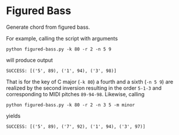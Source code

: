 # Figured Bass

Generate chord from figured bass.

For example, calling the script with arguments
```
python figured-bass.py -k 80 -r 2 -n 5 9
```
will produce output
```
SUCCESS: [('5', 89), ('1', 94), ('3', 98)]
```
That is for the key of C major (```-k 80```) a fourth and a sixth (```-n 5 9```) are realized by the second inversion
resulting in the order ```5-1-3``` and corresponding to MIDI pitches ```89-94-98```. Likewise, calling
```
python figured-bass.py -k 80 -r 2 -n 3 5 -m minor
```
yields
```
SUCCESS: [('5', 89), ('7', 92), ('1', 94), ('3', 97)]
```